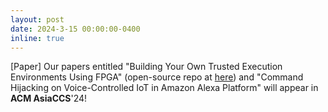 ```yaml
---
layout: post
date: 2024-3-15 00:00:00-0400
inline: true
---
```


[Paper] Our papers entitled "Building Your Own Trusted Execution Environments Using FPGA" (open-source repo at <a href="https://github.com/CactiLab/BYOTee-Build-Your-Own-TEEs">here</a>) and "Command Hijacking on Voice-Controlled IoT in Amazon Alexa Platform" will appear in **ACM AsiaCCS**'24!
